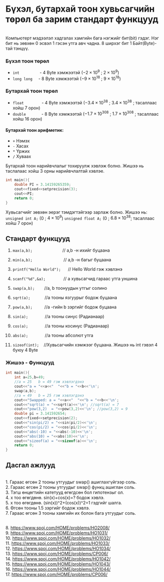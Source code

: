 # Бүхэл, бутархай тоон хувьсагчийн төрөл ба зарим стандарт функцууд

<br>
Компьютерт мэдээлэл хадгалах хамгийн бага нэгжийг бит(bit) гэдэг. Нэг бит нь зөвхөн 0 эсвэл 1 гэсэн утга авч чадна. 8 ширхэг бит 1 Байт(Byte)-тай тэнцүү.


### Бүхэл тоон төрөл ###

- `int`  &nbsp;&nbsp;&nbsp;&nbsp;&nbsp;&nbsp;&nbsp;&nbsp;&nbsp;&nbsp;&nbsp;&nbsp;&nbsp;&nbsp;&nbsp; - 4 Byte  хэмжээтэй ($-2\times10^{9}$ ; $2\times10^{9}$)
- `long long`  &nbsp;&nbsp;&nbsp; - 8 Byte хэмжээтэй ($-9\times10^{18}$ ; $9\times10^{18}$)


### Бутархай тоон төрөл ###

- `float`  &nbsp;&nbsp;&nbsp;&nbsp;&nbsp;&nbsp;&nbsp;&nbsp;&nbsp;&nbsp;&nbsp;&nbsp;&nbsp; - 4 Byte  хэмжээтэй ($-3.4\times10^{38}$ ; $3.4\times10^{38}$ ; тасаллаас хойш 7 орон)
- `double`  &nbsp;&nbsp;&nbsp;&nbsp;&nbsp;&nbsp;&nbsp;&nbsp;&nbsp;&nbsp;&nbsp; - 8 Byte хэмжээтэй ($-1.7\times10^{308}$ ; $1.7\times10^{308}$ ; тасаллаас хойш 16 орон)

#### Бутархай тоон арифметик: ####   
- `+`  Нэмэх 
- `-`  Хасах
- `*`  Үржих
- `/` Хуваах

Бутархай тоон нарийвчлалыг тохируулж хэвлэж болно. Жишээ нь таслалаас хойш 3 орны нарийвчлалтай хэвлэе.
```c
int main(){
    double PI = 3.14159265359;
    cout<<fixed<<setprecision(3);
    cout<<PI;
    return 0;
}
```

Хувьсагчийг зөвхөн эерэг тэмдэгтэйгээр зарлаж болно. Жишээ нь: 
`unsigned int A;` ($0$ ; $4\times10^{9}$)
`unsigned float A;` ($0$ ; $6.8\times10^{38}$; тасаллаас хойш 7 орон)


## Стандарт функцууд ##

1. `max(a,b);`  &nbsp;&nbsp;&nbsp;&nbsp;&nbsp;&nbsp;&nbsp;&nbsp;&nbsp;&nbsp;&nbsp;&nbsp;&nbsp;&nbsp;&nbsp;&nbsp;&nbsp;&nbsp;&nbsp;&nbsp;&nbsp;&nbsp;&nbsp; // a,b -н ихийг буцаана
2. `min(a,b);`     &nbsp;&nbsp;&nbsp;&nbsp;&nbsp;&nbsp;&nbsp;&nbsp;&nbsp;&nbsp;&nbsp;&nbsp;&nbsp;&nbsp;&nbsp;&nbsp;&nbsp;&nbsp;&nbsp;&nbsp;&nbsp;&nbsp;&nbsp;&nbsp; // a,b -н багыг буцаана

3. `printf("Hello World");` &nbsp;&nbsp;&nbsp;&nbsp;&nbsp;// Hello World гэж хэвлэнэ
4. `scanf("%d",&a);`&nbsp;&nbsp;&nbsp;&nbsp;&nbsp;&nbsp;&nbsp;&nbsp;&nbsp;&nbsp;&nbsp;&nbsp;&nbsp;&nbsp; // a хувьсагчид гараас утга уншина
5. `swap(a,b);` &nbsp;&nbsp;&nbsp;&nbsp;&nbsp;&nbsp; //a, b тоонуудын утгыг солино
6. `sqrt(a);`  &nbsp;&nbsp;&nbsp;&nbsp;&nbsp;&nbsp;&nbsp;&nbsp;&nbsp;&nbsp;  //a тооны язгуурыг бодож буцаана
7. `pow(a,b);` &nbsp;&nbsp;&nbsp;&nbsp;&nbsp;&nbsp;&nbsp;&nbsp;  //a -гийн b зэргийг бодож буцаана 
8. `sin(a);` &nbsp;&nbsp;&nbsp;&nbsp;&nbsp;&nbsp;&nbsp;&nbsp;&nbsp;&nbsp;&nbsp;&nbsp; //a тооны синус (Радианаар)
9. `cos(a);` &nbsp;&nbsp;&nbsp;&nbsp;&nbsp;&nbsp;&nbsp;&nbsp;&nbsp;&nbsp;&nbsp;&nbsp;&nbsp;//a тооны косинус (Радианаар)
10. `abs(a);` &nbsp;&nbsp;&nbsp;&nbsp;&nbsp;&nbsp;&nbsp;&nbsp;&nbsp;&nbsp;&nbsp;&nbsp;&nbsp;//a тооны абсолют утга
11. `sizeof(int);` &nbsp;&nbsp;&nbsp;//Хувьсагчийн хэмжээг буцаана. Жишээ нь int гэвэл 4 буюу 4 Byte


### Жишээ - Функцууд

```c
int main(){
    int a=25,b=49;
    //a = 25   b = 49 гэж хэвлэгдэнэ
    cout<<"a = "<<a<<"  "<<"b = "<<b<<'\n';
    swap(a,b);
    //a = 49   b = 25 гэж хэвлэгдэнэ
    cout<<"Swapped: a = "<<a<<"  "<<"b = "<<b<<'\n';
    cout<<"sqrt(a) = "<<sqrt(a)<<'\n'; //sqrt(a) = 7 
    cout<<"pow(3,2)  = "<<pow(3,2)<<'\n'; //pow(3,2) = 9
    double pi = 3.141592654;
    cout<<fixed<<setprecision(2); 
    cout<<"sin(pi/2) = "<<sin(pi/2)<<'\n';
    cout<<"cos(pi/2) = "<<cos(pi/2)<<'\n';
    cout<<"abs(-10) = "<<abs(-10)<<'\n';
    cout<<"abs(10) = "<<abs(10)<<'\n';
    cout<<"sizeof(a) = "<<sizeof(a)<<'\n';
	return 0;
}
```



## Дасгал ажлууд ##

<br>1. Гараас өгсөн 2 тооны утгуудыг swap() ашиглахгүйгээр соль.
<br>2. Гараас өгсөн 2 тооны утгуудыг swap() функц ашиглан соль.
<br>3. Тэгш өнцөгтийн катетууд өгөгдсөн бол гипотензыг ол.
<br>4. x тоо өгөгдөнө. sin(x)+cos(x)=? бодож хэвлэ.
<br>5. x тоо өгөгдөнө. (sin(x))^2+(cos(x))^2=1 гэдгийг шалга.
<br>6. Өгсөн тооны 1.5 зэргийг бодож хэвлэ.
<br>7. Гараас өгсөн 3 тооны хамгийн их болон бага утгуудыг соль.

<br>8. https://www.spoj.com/HOME/problems/HO2008/
<br>9. https://www.spoj.com/HOME/problems/HO1031/
<br>10. https://www.spoj.com/HOME/problems/HO1032/
<br>11. https://www.spoj.com/HOME/problems/HO1033/
<br>12. https://www.spoj.com/HOME/problems/HO1034/
<br>13. https://www.spoj.com/HOME/problems/CP006/
<br>14. https://www.spoj.com/HOME/problems/HO1042/
<br>15. https://www.spoj.com/HOME/problems/HO1043/
<br>16. https://www.spoj.com/HOME/problems/HO1044/
<br>17. https://www.spoj.com/HOME/problems/CP006/

